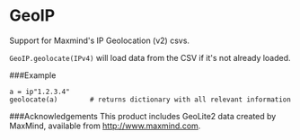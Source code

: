 # GeoIP

Support for Maxmind's IP Geolocation (v2) csvs.

`GeoIP.geolocate(IPv4)` will load data from the CSV if it's
not already loaded.

###Example
```
a = ip"1.2.3.4"
geolocate(a)        # returns dictionary with all relevant information
```

###Acknowledgements
This product includes GeoLite2 data created by MaxMind, available from
<a href="http://www.maxmind.com">http://www.maxmind.com</a>.
